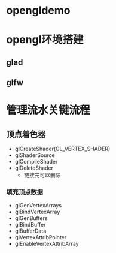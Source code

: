 # opengldemo
# opengl环境搭建
## glad
## glfw
# 管理流水关键流程

## 顶点着色器
- glCreateShader(GL_VERTEX_SHADER)
- glShaderSource
- glCompileShader
- glDeleteShader
  - 链接完可以删除
### 填充顶点数据
- glGenVertexArrays
- glBindVertexArray
- glGenBuffers
- glBindBuffer
- glBufferData
- glVertexAttribPointer
- glEnableVertexAttribArray

